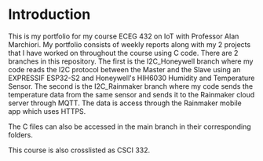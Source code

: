 # Introduction 
This is my portfolio for my course ECEG 432 on IoT with Professor Alan Marchiori. My portfolio consists of weekly reports along with my 2 projects that I have worked on throughout the course using C code. There are 2 branches in this repository. The first is the I2C_Honeywell branch where my code reads the I2C protocol between the Master and the Slave using an EXPRESSIF ESP32-S2 and Honeywell's HIH6030 Humidity and Temperature Sensor. The second is the I2C_Rainmaker branch where my code sends the temperature data from the same sensor and sends it to the Rainmaker cloud server through MQTT. The data is access through the Rainmaker mobile app which uses HTTPS.  

The C files can also be accessed in the main branch in their corresponding folders. 

This course is also crosslisted as CSCI 332.
